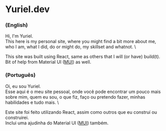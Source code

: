 # Yuriel.dev
### (English)
Hi, I'm Yuriel. \
This here is my personal site, where you might find a bit more about me, who I am, what I did, do or might do, my skillset and whatnot. \

This site was built using React, same as others that I will (or have) build(t). \
Bit of help from Material UI ([MUI](https://mui.com)\) as well.

### (Português)
Oi, eu sou Yuriel. \
Esse aqui é o meu site pessoal, onde você pode encontrar um pouco mais sobre mim, quem eu sou, o que fiz, faço ou pretendo fazer, minhas habilidades e tudo mais. \

Este site foi feito utilizando React, assim como outros que eu construí ou construirei. \
Inclui uma ajudinha do Material UI ([MUI](https://mui.com)\) também.